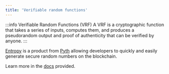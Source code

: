 ```yaml
---
title: 'Verifiable random functions'
---
```


:::info Verifiable Random Functions (VRF)
A VRF is a cryptographic function that takes a series of inputs, computes them, and produces a pseudorandom output and proof of authenticity that can be verified by anyone.
:::

[Entropy](https://docs.pyth.network/entropy) is a product from [Pyth](/tools/price-feeds#pyth) allowing developers to quickly and easily generate secure random numbers on the blockchain.

Learn more in the [docs](https://docs.pyth.network/entropy/create-your-first-entropy-app) provided.